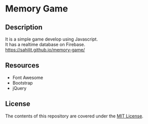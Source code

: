 # Memory Game

## Description

It is a simple game develop using Javascript.<br>
It has a realtime database on Firebase.<br>
https://sahilit.github.io/memory-game/

## Resources

- Font Awesome
- Bootstrap
- jQuery

## License

The contents of this repository are covered under the [MIT License](LICENSE).
